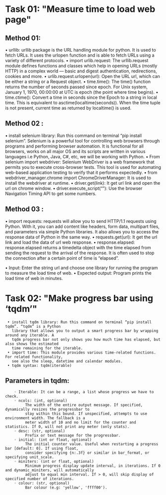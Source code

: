 # Task 01:        "Measure time to load web page"
## Method 01:
   • urllib: urllib package is the URL handling module for python. It is used to fetch
     URLs. It uses the urlopen function and is able to fetch URLs using a variety of
     different protocols.
   • import urlib.request: The urllib.request module defines functions and classes
     which help in opening URLs (mostly HTTP) in a complex world — basic and
     digest authentication, redirections, cookies and more.
   • urlib.request.urlopen(url): Open the URL url, which can be either a string or
     a Request object.
   • time.time(): The time() function returns the number of seconds passed since
    epoch. For Unix system, January 1, 1970, 00:00:00 at UTC is epoch (the point
    where time begins).
   • time.ctime(): Convert a time in seconds since the Epoch to a string in local
    time. This is equivalent to asctime(localtime(seconds)). When the time tuple is
    not present, current time as returned by localtime() is used.

## Method 02 :
   • install selenium library: Run this command on terminal “pip install selenium”. 
     Selenium is a powerful tool for controlling web browsers through programs and 
     performing browser automation. It is functional for all browsers,
     works on all major OS and its scripts are written in various languages i.e Python,
     Java, C#, etc, we will be working with Python.
   • From selenium import webdriver: Selenium WebDriver is a web framework that permits 
     you to execute cross-browser tests. This tool is used for automating
     web-based application testing to verify that it performs expectedly.
   • from webdriver_manager.chrome import ChromeDriverManager: It is used to install the 
     webdriver at runtime.
   • driver.get(link): It get url link and open the url on chrome window.
   • driver.execute_script(“”): Use the browser Navigation Timing API to get some numbers.

## Method 03 :
   • import requests: requests will allow you to send HTTP/1.1 requests using Python. With it, 
   you can add content like headers, form data, multipart files, and parameters via simple Python 
   libraries. It also allows you to access the response data of Python in the same way.
   • requests.get(url): It get the url link and load the data of url web response.
   • response.elapsed: response.elapsed returns a timedelta object with the time elapsed from sending 
   the request to the arrival of the response. It is often used to stop the connection after a certain 
   point of time is “elapsed”.
   
• Input:
    Enter the string url and choose one library for running the program to measure the load time of web. 
• Expected output:
    Program prints the load time of web in minutes.

# Task 02:         "Make progress bar using ‘tqdm’" 
     • install tqdm library: Run this command on terminal “pip install tqdm”. “tqdm” is a Python 
       library that allows you to output a smart progress bar by wrapping around any iterable. A 
       tqdm progress bar not only shows you how much time has elapsed, but also shows the estimated 
       time remaining for the iterable.
     • import time: This module provides various time-related functions. For related functionality, 
       see also the sleep, datetime and calendar modules.
     • tqdm syntax: tqdm(iterable)
## Parameters in tqdm:
        ◦ Iterable: It can be a range, a list whose progress we have to check.
        ◦ ncols: (int, optional)
             The width of the entire output message. If specified, dynamically resizes the progressbar to 
             stay within this bound. If unspecified, attempts to use environment width. The fallback is a 
             meter width of 10 and no limit for the counter and statistics. If 0, will not print any meter (only stats).
        ◦ desc: (str, optional)
             Prefix or text message for the progressbar.
        ◦ initial: (int or float, optional)
             The initial counter value. Useful when restarting a progress bar [default: 0]. If using float, 
             consider specifying {n:.3f} or similar in bar_format, or specifying unit_scale.
        ◦ miniters: (int or float, optional)
             Minimum progress display update interval, in iterations. If 0 and dynamic_miniters, will automatically 
             adjust to equal min interval. If > 0, will skip display of specified number of iterations.
        ◦ colour: (str, optional)
             Bar colour (e.g: 'yellow', 'ffff00').
